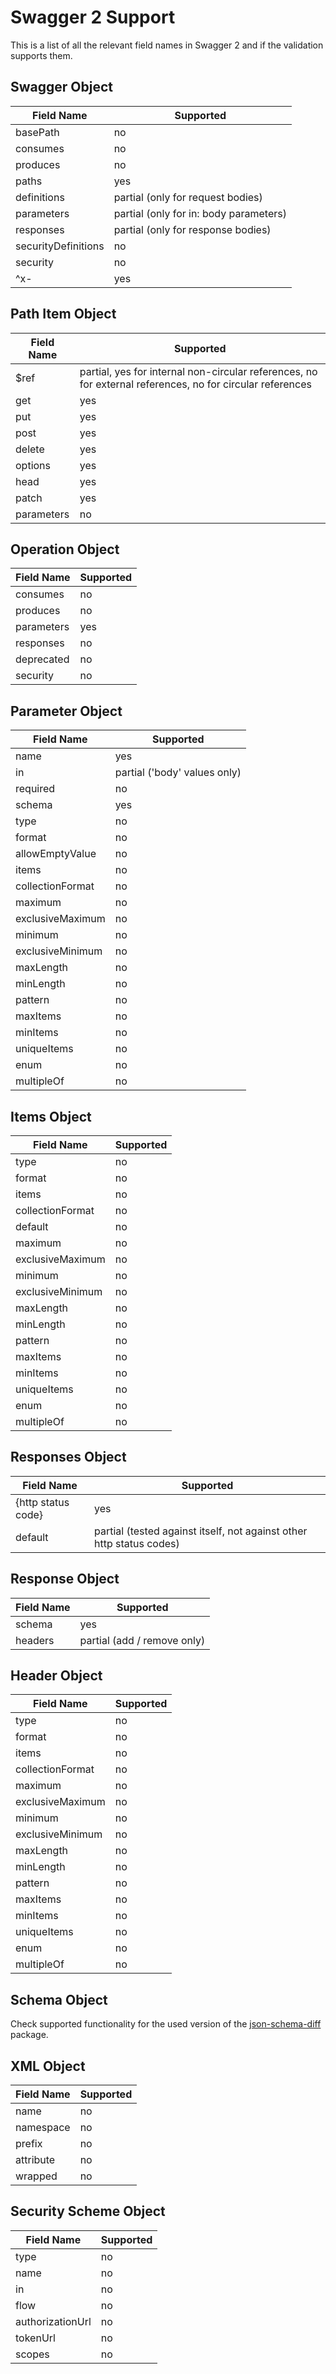 # Swagger 2 Support

This is a list of all the relevant field names in Swagger 2 and if the validation supports them.

## Swagger Object

| Field Name | Supported |
| --- | --- |
| basePath | no |
| consumes | no |
| produces | no |
| paths | yes |
| definitions | partial (only for request bodies) |
| parameters | partial (only for in: body parameters) |
| responses | partial (only for response bodies) |
| securityDefinitions | no |
| security | no |
| ^x- | yes |

## Path Item Object

| Field Name | Supported |
| --- | --- |
| $ref | partial, yes for internal non-circular references, no for external references, no for circular references |
| get | yes |
| put | yes |
| post | yes |
| delete | yes |
| options | yes |
| head | yes |
| patch | yes |
| parameters | no |

## Operation Object

| Field Name | Supported |
| --- | --- |
| consumes | no |
| produces | no |
| parameters | yes |
| responses | no |
| deprecated | no |
| security | no |

## Parameter Object

| Field Name | Supported |
| --- | --- |
| name | yes |
| in | partial ('body' values only) |
| required | no |
| schema | yes |
| type | no |
| format | no |
| allowEmptyValue | no |
| items | no |
| collectionFormat | no |
| maximum | no |
| exclusiveMaximum | no |
| minimum | no |
| exclusiveMinimum | no |
| maxLength | no |
| minLength | no |
| pattern | no |
| maxItems | no |
| minItems | no |
| uniqueItems | no |
| enum | no |
| multipleOf | no |

## Items Object

| Field Name | Supported |
| --- | --- |
| type | no |
| format | no |
| items | no |
| collectionFormat | no |
| default | no |
| maximum | no |
| exclusiveMaximum | no |
| minimum | no |
| exclusiveMinimum | no |
| maxLength | no |
| minLength | no |
| pattern | no |
| maxItems | no |
| minItems | no |
| uniqueItems | no |
| enum | no |
| multipleOf | no |

## Responses Object

| Field Name | Supported |
| --- | --- |
| {http status code} | yes |
| default | partial (tested against itself, not against other http status codes) |

## Response Object

| Field Name | Supported |
| --- | --- |
| schema | yes |
| headers | partial (add / remove only) |

## Header Object

| Field Name | Supported |
| --- | --- |
| type | no |
| format | no |
| items | no |
| collectionFormat | no |
| maximum | no |
| exclusiveMaximum | no |
| minimum | no |
| exclusiveMinimum | no |
| maxLength | no |
| minLength | no |
| pattern | no |
| maxItems | no |
| minItems | no |
| uniqueItems | no |
| enum | no |
| multipleOf | no |

## Schema Object

Check supported functionality for the used version of the [json-schema-diff](https://bitbucket.org/atlassian/json-schema-diff) package.

## XML Object

| Field Name | Supported |
| --- | --- |
| name | no |
| namespace | no |
| prefix | no |
| attribute | no |
| wrapped | no |

## Security Scheme Object

| Field Name | Supported |
| --- | --- |
| type | no |
| name | no |
| in | no |
| flow | no |
| authorizationUrl | no |
| tokenUrl | no |
| scopes | no |
